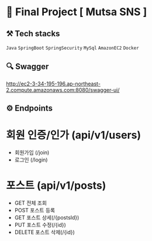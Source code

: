 # 🦁 Final Project [ Mutsa SNS ]

## ⚒️ Tech stacks 
`Java` `SpringBoot` `SpringSecurity` `MySql` `AmazonEC2` `Docker`

## 🔍 Swagger
http://ec2-3-34-195-196.ap-northeast-2.compute.amazonaws.com:8080/swagger-ui/

## ⚙️ Endpoints
# 회원 인증/인가 (api/v1/users)
- 회원가입 (/join)
- 로그인 (/login)

# 포스트 (api/v1/posts)
- GET 전체 조회 
- POST 포스트 등록
- GET 포스트 상세(/{postsId})
- PUT 포스트 수정(/{id})
- DELETE 포스트 삭제(/{id})

